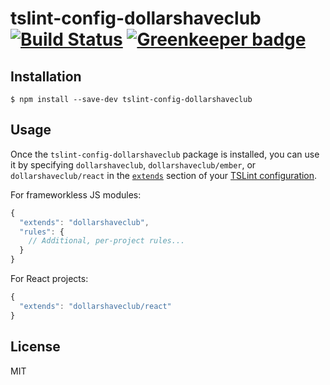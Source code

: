 # tslint-config-dollarshaveclub [![Build Status](https://travis-ci.org/dollarshaveclub/tslint-config-dollarshaveclub.svg?branch=master)](https://travis-ci.org/dollarshaveclub/tslint-config-dollarshaveclub) [![Greenkeeper badge](https://badges.greenkeeper.io/dollarshaveclub/tslint-config-dollarshaveclub.svg)](https://greenkeeper.io/)


## Installation

```
$ npm install --save-dev tslint-config-dollarshaveclub
```


## Usage

Once the `tslint-config-dollarshaveclub` package is installed, you can use it by specifying `dollarshaveclub`, `dollarshaveclub/ember`, or `dollarshaveclub/react` in the [`extends`](http://eslint.org/docs/user-guide/configuring#extending-configuration-files) section of your [TSLint configuration](http://eslint.org/docs/user-guide/configuring).

For frameworkless JS modules:

```js
{
  "extends": "dollarshaveclub",
  "rules": {
    // Additional, per-project rules...
  }
}
```

For React projects:

```js
{
  "extends": "dollarshaveclub/react"
}
```

## License

MIT
